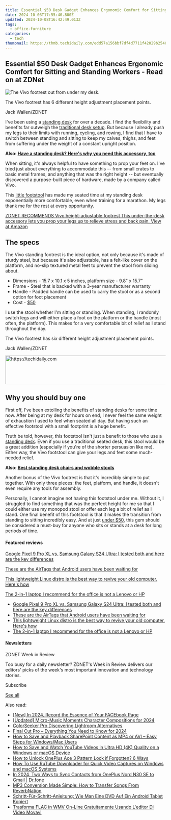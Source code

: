 ```yaml
---
title: Essential $50 Desk Gadget Enhances Ergonomic Comfort for Sitting and Standing Workers - Read on at ZDNet
date: 2024-10-03T17:55:40.800Z
updated: 2024-10-08T16:42:49.013Z
tags:
  - office-furniture
categories:
  - tech
thumbnail: https://thmb.techidaily.com/edd57a156bbf7df4d7711f42029b2540d33e03363e3c55cf994eda041a9cd465.jpg
---
```


## Essential $50 Desk Gadget Enhances Ergonomic Comfort for Sitting and Standing Workers - Read on at ZDNet

![The Vivo footrest out from under my desk.](https://www.zdnet.com/a/img/resize/54cd8ecf84ea4c1860c637d6e35e2d7f65c01ef7/2023/04/25/9af68054-d2db-4f84-9bb9-a81b45f353da/vivo2.jpg?auto=webp&width=1280)

The Vivo footrest has 6 different height adjustment placement points.

Jack Wallen/ZDNET

I've been using a [standing desk](https://www.zdnet.com/home-and-office/smart-office/best-standing-desks/) for over a decade. I find the flexibility and benefits far outweigh the [traditional desk setup](https://www.zdnet.com/home-and-office/smart-office/how-to-choose-the-right-monitor-layout-for-work/). But because I already push my legs to their limits with running, cycling, and rowing, I find that I have to switch between standing and sitting to keep my calves, thighs, and feet from suffering under the weight of a constant upright position.

**Also: [Have a standing desk? Here's why you need this accessory, too](https://www.zdnet.com/home-and-office/smart-office/have-a-standing-desk-heres-why-you-need-this-accessory-too/)**

When sitting, it's always helpful to have something to prop your feet on. I've tried just about everything to accommodate this -- from small crates to basic metal frames, and anything that was the right height -- but eventually discovered a purpose-built piece of hardware, made by a company called Vivo. 

This [little footstool](https://buy.geni.us/Proxy.ashx?TSID=368250&GR%5FURL=https%3A%2F%2Fwww.amazon.com%2Fgp%2Fproduct%2FB0763RMV58%2F%3Ftag%3Dzd-buy-button-20%26ascsubtag%3D%5F%5FCOM%5FCLICK%5FID%5F%5F%7Cc7b7617e-1934-4daa-8469-f918189fef39%7Cdtp&dtb=1) has made my seated time at my standing desk exponentially more comfortable, even when training for a marathon. My legs thank me for the rest at every opportunity.

[ZDNET RECOMMENDS Vivo height-adjustable footrest This under-the-desk accessory lets you prop your legs up to relieve stress and back pain. View at Amazon](https://buy.geni.us/Proxy.ashx?TSID=368250&GR%5FURL=https%3A%2F%2Fwww.amazon.com%2Fgp%2Fproduct%2FB0763RMV58%2F%3Ftag%3Dzd-buy-button-20%26ascsubtag%3D%5F%5FCOM%5FCLICK%5FID%5F%5F%7Cc7b7617e-1934-4daa-8469-f918189fef39%7Cdtp&dtb=1)

## The specs

The Vivo standing footrest is the ideal option, not only because it's made of sturdy steel, but because it's also adjustable, has a felt-like cover on the platform, and no-slip textured metal feet to prevent the stool from sliding about.

* Dimensions - 15.7 x 10.1 x 5 inches, platform size - 9.8" x 15.7"
* Frame - Steel that is backed with a 3-year manufacturer warranty
* Handle - Padded handle can be used to carry the stool or as a second option for foot placement
* Cost - [$50](https://buy.geni.us/Proxy.ashx?TSID=368250&GR%5FURL=https%3A%2F%2Fwww.amazon.com%2Fgp%2Fproduct%2FB0763RMV58%2F%3Ftag%3Dzd-buy-button-20%26ascsubtag%3D%5F%5FCOM%5FCLICK%5FID%5F%5F%7Cc7b7617e-1934-4daa-8469-f918189fef39%7Cdtp&dtb=1)

I use the stool whether I'm sitting or standing. When standing, I randomly switch legs and will either place a foot on the platform or the handle (most often, the platform). This makes for a very comfortable bit of relief as I stand throughout the day. 

The Vivo footrest has six different height adjustment placement points.

Jack Wallen/ZDNET

<!-- affiliate ads begin -->
<a href="https://aligracehair.sjv.io/c/5597632/2080333/19272" target="_top" id="2080333">
  <img src="//a.impactradius-go.com/display-ad/19272-2080333" border="0" alt="https://techidaily.com" width="728" height="90"/>
</a>
<img height="0" width="0" src="https://aligracehair.sjv.io/i/5597632/2080333/19272" style="position:absolute;visibility:hidden;" border="0" />
<!-- affiliate ads end -->

## Why you should buy one

First off, I've been extolling the benefits of standing desks for some time now. After being at my desk for hours on end, I never feel the same weight of exhaustion I used to feel when seated all day. But having such an effective footstool with a small footprint is a huge benefit. 

Truth be told, however, this footstool isn't just a benefit to those who use a [standing desk](https://buy.geni.us/Proxy.ashx?TSID=368250&GR%5FURL=https%3A%2F%2Fwww.amazon.com%2Fgp%2Fproduct%2FB0763RMV58%2F%3Ftag%3Dzd-buy-button-20%26ascsubtag%3D%5F%5FCOM%5FCLICK%5FID%5F%5F%7Cc7b7617e-1934-4daa-8469-f918189fef39%7Cdtp&dtb=1). Even if you use a traditional seated desk, this stool would be a great addition (especially if you're of the shorter persuasion like me). Either way, the Vivo footstool can give your legs and feet some much-needed relief.

**Also: [Best standing desk chairs and wobble stools](https://www.zdnet.com/home-and-office/smart-office/best-standing-desk-chair/)**

Another bonus of the Vivo footrest is that it's incredibly simple to put together. With only three pieces: the feet, platform, and handle, it doesn't even require any tools for assembly.

Personally, I cannot imagine not having this footstool under me. Without it, I struggled to find something that was the perfect height for me so that I could either use my monopod stool or offer each leg a bit of relief as I stand. One final benefit of this footstool is that it makes the transition from standing to sitting incredibly easy. And at just [under $50](https://buy.geni.us/Proxy.ashx?TSID=368250&GR%5FURL=https%3A%2F%2Fwww.amazon.com%2Fgp%2Fproduct%2FB0763RMV58%2F%3Ftag%3Dzd-buy-button-20%26ascsubtag%3D%5F%5FCOM%5FCLICK%5FID%5F%5F%7Cc7b7617e-1934-4daa-8469-f918189fef39%7Cdtp&dtb=1), this gem should be considered a must-buy for anyone who sits or stands at a desk for long periods of time.

#### Featured reviews

[Google Pixel 9 Pro XL vs. Samsung Galaxy S24 Ultra: I tested both and here are the key differences](https://www.zdnet.com/article/google-pixel-9-pro-xl-vs-samsung-galaxy-s24-ultra/ "Google Pixel 9 Pro XL vs. Samsung Galaxy S24 Ultra: I tested both and here are the key differences")

[These are the AirTags that Android users have been waiting for](https://www.zdnet.com/article/these-are-the-airtags-that-android-users-have-been-waiting-for/ "These are the AirTags that Android users have been waiting for")

[This lightweight Linux distro is the best way to revive your old computer. Here's how](https://www.zdnet.com/article/this-lightweight-linux-distro-is-the-best-way-to-revive-your-old-computer-heres-how/ "This lightweight Linux distro is the best way to revive your old computer. Here's how")

[The 2-in-1 laptop I recommend for the office is not a Lenovo or HP](https://www.zdnet.com/article/one-of-the-most-versatile-2-in-1-laptops-ive-tested-is-not-a-lenovo-or-hp/ "The 2-in-1 laptop I recommend for the office is not a Lenovo or HP")

* [Google Pixel 9 Pro XL vs. Samsung Galaxy S24 Ultra: I tested both and here are the key differences](https://www.zdnet.com/article/google-pixel-9-pro-xl-vs-samsung-galaxy-s24-ultra/ "Google Pixel 9 Pro XL vs. Samsung Galaxy S24 Ultra: I tested both and here are the key differences")
* [These are the AirTags that Android users have been waiting for](https://www.zdnet.com/article/these-are-the-airtags-that-android-users-have-been-waiting-for/ "These are the AirTags that Android users have been waiting for")
* [This lightweight Linux distro is the best way to revive your old computer. Here's how](https://www.zdnet.com/article/this-lightweight-linux-distro-is-the-best-way-to-revive-your-old-computer-heres-how/ "This lightweight Linux distro is the best way to revive your old computer. Here's how")
* [The 2-in-1 laptop I recommend for the office is not a Lenovo or HP](https://www.zdnet.com/article/one-of-the-most-versatile-2-in-1-laptops-ive-tested-is-not-a-lenovo-or-hp/ "The 2-in-1 laptop I recommend for the office is not a Lenovo or HP")

#### Newsletters

ZDNET Week in Review

Too busy for a daily newsletter? ZDNET's Week in Review delivers our editors' picks of the week's most important innovation and technology stories.

 Subscribe

[See all](https://www.zdnet.com/newsletters/)

<ins class="adsbygoogle"
     style="display:block"
     data-ad-format="autorelaxed"
     data-ad-client="ca-pub-7571918770474297"
     data-ad-slot="1223367746"></ins>

<ins class="adsbygoogle"
     style="display:block"
     data-ad-client="ca-pub-7571918770474297"
     data-ad-slot="8358498916"
     data-ad-format="auto"
     data-full-width-responsive="true"></ins>

<span class="atpl-alsoreadstyle">Also read:</span>
<div><ul>
<li><a href="https://facebook-videos.techidaily.com/new-in-2024-record-the-essence-of-your-facebook-page/"><u>[New] In 2024, Record the Essence of Your FACEbook Page</u></a></li>
<li><a href="https://youtube-docs.techidaily.com/ed-micro-music-moments-character-compositions-for-2024/"><u>[Updated] Micro-Music Moments Character Compositions for 2024</u></a></li>
<li><a href="https://extra-hints.techidaily.com/colorseeker-pro-discovering-lightroom-alternatives/"><u>ColorSeeker Pro Discovering Lightroom Alternatives</u></a></li>
<li><a href="https://fox-http.techidaily.com/final-cut-pro-everything-you-need-to-know-for-2024/"><u>Final Cut Pro – Everything You Need to Know for 2024</u></a></li>
<li><a href="https://win-special.techidaily.com/how-to-save-and-playback-sharepoint-content-as-mp4-or-avi-easy-steps-for-windowsmac-users/"><u>How to Save and Playback SharePoint Content as MP4 or AVI – Easy Steps for Windows/Mac Users</u></a></li>
<li><a href="https://win-special.techidaily.com/how-to-save-and-watch-youtube-videos-in-ultra-hd-4k-quality-on-a-windows-or-macos-device/"><u>How to Save and Watch YouTube Videos in Ultra HD (4K) Quality on a Windows or macOS Device</u></a></li>
<li><a href="https://easy-unlock-android.techidaily.com/how-to-unlock-oneplus-ace-3-pattern-lock-if-forgotten-6-ways-by-drfone-android/"><u>How to Unlock OnePlus Ace 3 Pattern Lock if Forgotten? 6 Ways</u></a></li>
<li><a href="https://win-special.techidaily.com/how-to-use-rutube-downloader-for-quick-video-captures-on-windows-and-macos-systems/"><u>How To Use RuTube Downloader for Quick Video Captures on Windows and macOS Systems</u></a></li>
<li><a href="https://android-transfer.techidaily.com/in-2024-two-ways-to-sync-contacts-from-oneplus-nord-n30-se-to-gmail-drfone-by-drfone-transfer-from-android-transfer-from-android/"><u>In 2024, Two Ways to Sync Contacts from OnePlus Nord N30 SE to Gmail | Dr.fone</u></a></li>
<li><a href="https://win-special.techidaily.com/mp3-conversion-made-simple-how-to-transfer-songs-from-reverbnation/"><u>MP3 Conversion Made Simple: How to Transfer Songs From ReverbNation</u></a></li>
<li><a href="https://blog-min.techidaily.com/schritt-fur-schritt-anleitung-wie-man-eine-dvd-auf-ein-android-tablet-kopiert/"><u>Schritt-Für-Schritt-Anleitung: Wie Man Eine DVD Auf Ein Android Tablet Kopiert</u></a></li>
<li><a href="https://tech-savvy.techidaily.com/trasforma-flac-in-wmv-on-line-gratuitamente-usando-leditor-di-video-movavi/"><u>Trasforma FLAC in WMV On-Line Gratuitamente Usando L'editor Di Video Movavi</u></a></li>
</ul></div>

